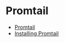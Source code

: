 # Promtail

* [Promtail](https://grafana.com/docs/loki/latest/clients/promtail/)
* [Installing Promtail](https://grafana.com/docs/loki/latest/clients/promtail/installation/)